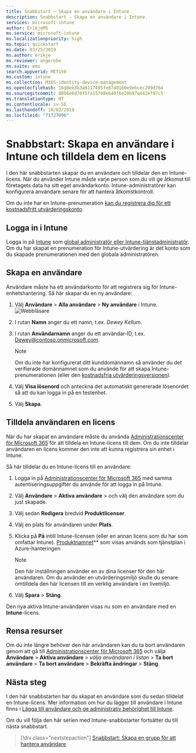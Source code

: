 ```yaml
---
title: Snabbstart – Skapa en användare i Intune
description: Snabbstart – Skapa en användare i Intune.
services: microsoft-intune
author: ErikjeMS
ms.service: microsoft-intune
ms.localizationpriority: high
ms.topic: quickstart
ms.date: 03/25/2019
ms.author: erikje
ms.reviewer: angerobe
ms.suite: ems
search.appverid: MET150
ms.custom: intune
ms.collection: M365-identity-device-management
ms.openlocfilehash: 16d8eb3b3a0117495fe8740160e9ebcec299d764
ms.sourcegitcommit: 88b6e6d70f5fa15708e640f6e20b97a442ef07c5
ms.translationtype: HT
ms.contentlocale: sv-SE
ms.lasthandoff: 10/02/2019
ms.locfileid: "71727096"
---
```

# <a name="quickstart-create-a-user-in-intune-and-assign-them-a-license"></a>Snabbstart: Skapa en användare i Intune och tilldela dem en licens

I den här snabbstarten skapar du en användare och tilldelar den en Intune-licens. När du använder Intune måste varje person som du vill ge åtkomst till företagets data ha sitt eget användarkonto. Intune-administratörer kan konfigurera användare senare för att hantera åtkomstkontroll.

Om du inte har en Intune-prenumeration [kan du registrera dig för ett kostnadsfritt utvärderingskonto](free-trial-sign-up.md).

## <a name="sign-in-to-intune"></a>Logga in i Intune

Logga in på [Intune](https://aka.ms/intuneportal) som [global administratör eller Intune-tjänstadministratör](users-add.md#types-of-administrators). Om du har skapat en prenumeration för Intune-utvärdering är det konto som du skapade prenumerationen med den globala administratören.

## <a name="create-a-user"></a>Skapa en användare

Användare måste ha ett användarkonto för att registrera sig för Intune-enhetshantering. Så här skapar du en ny användare:

1. Välj **Användare** > **Alla användare** > **Ny användare** i Intune.
![Webbläsare](./media/quickstart-create-user/create-user.png)
2. I rutan **Namn** anger du ett namn, t.ex. *Dewey Kellum*.
3. I rutan **Användarnamn** anger du ett användar-ID, t.ex. Dewey@contoso.onmicrosoft.com.

    > [!NOTE]
    > Om du inte har konfigurerat ditt kunddomännamn så använder du det verifierade domännamnet som du använde för att skapa Intune-prenumerationen (eller den [kostnadsfria utvärderingsversionen](free-trial-sign-up.md#sign-up-for-a-microsoft-intune-free-trial)). 

4. Välj **Visa lösenord** och anteckna det automatiskt genererade lösenordet så att du kan logga in på en testenhet.
5. Välj **Skapa**.

## <a name="assign-a-license-to-the-user"></a>Tilldela användaren en licens

När du har skapat en användare måste du använda [Administrationscenter för Microsoft 365](http://go.microsoft.com/fwlink/p/?LinkId=698854) för att tilldela en Intune-licens till dem. Om du inte tilldelar användaren en licens kommer den inte att kunna registrera sin enhet i Intune. 

Så här tilldelar du en Intune-licens till en användare:

1. Logga in på [Administrationscenter för Microsoft 365](http://go.microsoft.com/fwlink/p/?LinkId=698854) med samma autentiseringsuppgifter du använde för att logga in på Intune.
2. Välj **Användare** > **Aktiva användare** > och välj den användare som du just skapade.
3. Välj sedan **Redigera** bredvid **Produktlicenser**.
4. Välj en plats för användaren under **Plats**.
5. Klicka på **På** intill Intune-licensen (eller en annan licens som du har som omfattar Intune). [Produktnamnet](https://docs.microsoft.com/azure/active-directory/users-groups-roles/licensing-service-plan-reference)** som visas används som tjänstplan i Azure-hanteringen 

   > [!NOTE]
   > Den här inställningen använder en av dina licenser för den här användaren. Om du använder en utvärderingsmiljö skulle du senare omtilldela den här licensen till en verklig användare i en livemiljö.
6. Välj **Spara** > **Stäng**.

Den nya aktiva Intune-användaren visas nu som en användare med en **Intune**-licens.

## <a name="clean-up-resources"></a>Rensa resurser

Om du inte längre behöver den här användaren kan du ta bort användaren genom att gå till [Administrationscenter för Microsoft 365](http://go.microsoft.com/fwlink/p/?LinkId=698854) och välja **Användare** > **Aktiva användare** > *välja användaren i listan* > **Ta bort användare** > **Ta bort användare** > **Bekräfta ändringar** > **Stäng**.

## <a name="next-steps"></a>Nästa steg

I den här snabbstarten har du skapat en användare som du sedan tilldelat en Intune-licens. Mer information om hur du lägger till användare i Intune finns i [Lägga till användare och ge administrativ behörighet till Intune](users-add.md).

Om du vill följa den här serien med Intune-snabbstarter fortsätter du till nästa snabbstart.

> [!div class="nextstepaction"]
> [Snabbstart: Skapa en grupp för att hantera användare](../quickstart-create-group.md)
